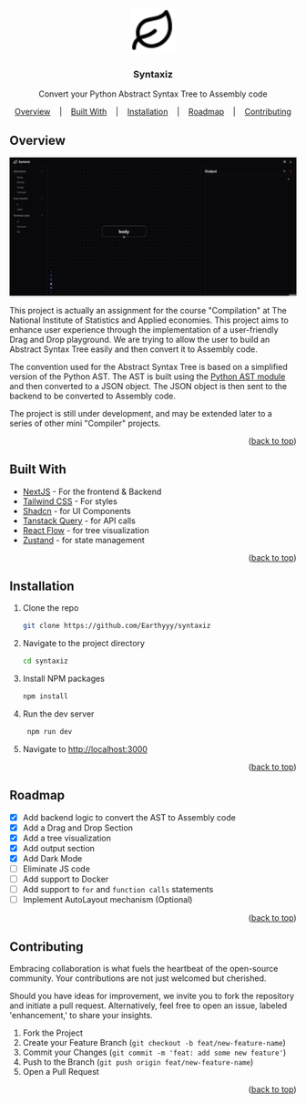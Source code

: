 <div id="readme-top"></div>

<!-- PROJECT LOGO -->
<br />
<div align="center">
  <a href="https://github.com/othneildrew/Best-README-Template">
    <img src="images/logo.svg" alt="Logo" width="80" height="80">
  </a>

  <h3 align="center">Syntaxiz</h3>

  <p align="center">
    Convert your Python Abstract Syntax Tree to Assembly code

  </p>
</div>

<p align="center">
  <a href="#overview">Overview</a>
  &nbsp;&nbsp;&nbsp;|&nbsp;&nbsp;&nbsp;
  <a href="#built-with">Built With</a>
  &nbsp;&nbsp;&nbsp;|&nbsp;&nbsp;&nbsp;
  <a href="#installation">Installation</a>
  &nbsp;&nbsp;&nbsp;|&nbsp;&nbsp;&nbsp;
  <a href="#roadmap">Roadmap</a>
  &nbsp;&nbsp;&nbsp;|&nbsp;&nbsp;&nbsp;
  <a href="#contributing">Contributing</a>

</p>

## Overview

[![Syntaxiz][product-screenshot]](https://github.com/Earthyyy/syntaxiz)

This project is actually an assignment for the course "Compilation" at The National Institute of Statistics and Applied economies. This project aims to enhance user experience through the implementation of a user-friendly Drag and Drop playground. We are trying to allow the user to build an Abstract Syntax Tree easily and then convert it to Assembly code.

The convention used for the Abstract Syntax Tree is based on a simplified version of the Python AST. The AST is built using the [Python AST module](https://docs.python.org/3/library/ast.html) and then converted to a JSON object. The JSON object is then sent to the backend to be converted to Assembly code.

The project is still under development, and may be extended later to a series of other mini "Compiler" projects.

<p align="right">(<a href="#readme-top">back to top</a>)</p>

## Built With

- [NextJS](https://nextjs.org/) - For the frontend & Backend
- [Tailwind CSS](https://tailwindcss.com/) - For styles
- [Shadcn](https://ui.shadcn.com/) - for UI Components
- [Tanstack Query](https://tanstack.com/query/) - for API calls
- [React Flow](https://reactflow.dev/) - for tree visualization
- [Zustand](https://docs.pmnd.rs/zustand/getting-started/introduction) - for state management

<p align="right">(<a href="#readme-top">back to top</a>)</p>

<!-- GETTING STARTED -->

## Installation

1. Clone the repo
   ```sh
   git clone https://github.com/Earthyyy/syntaxiz
   ```
2. Navigate to the project directory
   ```sh
   cd syntaxiz
   ```
3. Install NPM packages
   ```sh
   npm install
   ```
4. Run the dev server
   ```sh
    npm run dev
   ```
5. Navigate to [http://localhost:3000](http://localhost:3000)

<p align="right">(<a href="#readme-top">back to top</a>)</p>

<!-- ROADMAP -->

## Roadmap

- [x] Add backend logic to convert the AST to Assembly code
- [x] Add a Drag and Drop Section
- [x] Add a tree visualization
- [x] Add output section
- [x] Add Dark Mode
- [ ] Eliminate JS code
- [ ] Add support to Docker
- [ ] Add support to `for` and `function calls` statements
- [ ] Implement AutoLayout mechanism (Optional)

<p align="right">(<a href="#readme-top">back to top</a>)</p>

## Contributing

Embracing collaboration is what fuels the heartbeat of the open-source community. Your contributions are not just welcomed but cherished.

Should you have ideas for improvement, we invite you to fork the repository and initiate a pull request. Alternatively, feel free to open an issue, labeled 'enhancement,' to share your insights.

1. Fork the Project
2. Create your Feature Branch (`git checkout -b feat/new-feature-name`)
3. Commit your Changes (`git commit -m 'feat: add some new feature'`)
4. Push to the Branch (`git push origin feat/new-feature-name`)
5. Open a Pull Request

<p align="right">(<a href="#readme-top">back to top</a>)</p>

<!-- MARKDOWN LINKS & IMAGES -->

[product-screenshot]: images/demo.gif
